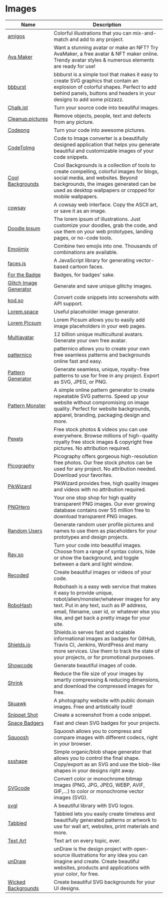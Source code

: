 # Images

| Name | Description |
| --- | --- |
| [amigos](https://amigos.blush.design/) | Colorful illustrations that you can mix-and-match and add to any project. |
| [Ava Maker](https://avamake.com/) | Want a stunning avatar or make an NFT? Try AvaMaker, a free avatar & NFT maker online. Trendy avatar styles & numerous elements are ready for use! |
| [bbburst](https://fffuel.co/bbburst/) | bbburst is a simple tool that makes it easy to create SVG graphics that contain an explosion of colorful shapes. Perfect to add behind panels, buttons and headers in your designs to add some pizzazz. |
| [Chalk.ist](https://chalk.ist/) | Turn your source code into beautiful images. |
| [Cleanup.pictures](https://cleanup.pictures/) | Remove objects, people, text and defects from any picture. |
| [Codepng](https://www.codepng.app/) | Turn your code into awesome pictures. |
| [CodeToImg](https://codetoimg.com/) | Code to Image converter is a beautifully designed application that helps you generate beautiful and customizable images of your code snippets. |
| [Cool Backgrounds](https://coolbackgrounds.io/) | Cool Backgrounds is a collection of tools to create compelling, colorful images for blogs, social media, and websites. Beyond backgrounds, the images generated can be used as desktop wallpapers or cropped for mobile wallpapers. |
| [cowsay](https://cowsay-svelte.vercel.app/) | A cowsay web interface. Copy the ASCII art, or save it as an image. |
| [Doodle Ipsum](https://doodleipsum.com/) | The lorem ipsum of illustrations. Just customize your doodles, grab the code, and use them on your web prototypes, landing pages, or no-code tools. |
| [Emojimix](https://tikolu.net/emojimix) | Combine two emojis into one. Thousands of combinations are available. |
| [faces.js](https://zengm.com/facesjs/) | A JavaScript library for generating vector-based cartoon faces. |
| [For the Badge](https://forthebadge.com/) | Badges, for badges’ sake. |
| [Glitch Image Generator](https://glitchyimage.com/) | Generate and save unique glitchy images. |
| [kod.so](https://kod.so/) | Convert code snippets into screenshots with API support. |
| [Lorem.space](https://lorem.space/) | Useful placeholder image generator. |
| [Lorem Picsum](https://picsum.photos/) | Lorem Picsum allows you to easily add image placeholders in your web pages. |
| [Multiavatar](https://multiavatar.com/) | 12 billion unique multicultural avatars. Generate your own free avatar. |
| [patternico](https://patternico.com/) | patternico allows you to create your own free seamless patterns and backgrounds online fast and easy. |
| [Pattern Generator](https://doodad.dev/pattern-generator/) | Generate seamless, unique, royalty-free patterns to use for free in any project. Export as SVG, JPEG, or PNG. |
| [Pattern Monster](https://pattern.monster/) | A simple online pattern generator to create repeatable SVG patterns. Speed up your website without compromising on image quality. Perfect for website backgrounds, apparel, branding, packaging design and more. |
| [Pexels](https://www.pexels.com/) | Free stock photos & videos you can use everywhere. Browse millions of high-quality royalty free stock images & copyright free pictures. No attribution required. |
| [Picography](https://picography.co/) | Picography offers gorgeous high-resolution free photos. Our free stock photos can be used for any project. No attribution needed. Download your favorites. |
| [PikWizard](https://pikwizard.com/) | PikWizard provides free, high quality images and videos with no attribution required. |
| [PNGHero](https://pnghero.com/) | Your one stop shop for high quality transparent PNG images. Our ever growing database contains over 55 million free to download transparent PNG images. |
| [Random Users](https://xsgames.co/randomusers/) | Generate random user profile pictures and names to use them as placeholders for your prototypes and design projects. |
| [Ray.so](https://ray.so/) | Turn your code into beautiful images. Choose from a range of syntax colors, hide or show the background, and toggle between a dark and light window. |
| [Recoded](https://recoded.netlify.app/) | Create beautiful images or videos of your code. |
| [RoboHash](https://robohash.org/) | Robohash is a easy web service that makes it easy to provide unique, robot/alien/monster/whatever images for any text. Put in any text, such as IP address, email, filename, user id, or whatever else you like, and get back a pretty image for your site. |
| [Shields.io](https://shields.io/) | Shields.io serves fast and scalable informational images as badges for GitHub, Travis CI, Jenkins, WordPress and many more services. Use them to track the state of your projects, or for promotional purposes. |
| [Showcode](https://showcode.app/) | Generate beautiful images of code. |
| [Shrink](https://www.shrink.media/) | Reduce the file size of your images by smartly compressing & reducing dimensions, and download the compressed images for free. |
| [Skuawk](https://skuawk.com/) | A photography website with public domain images. Free and artistically loud! |
| [Snippet Shot](https://www.snippetshot.com/) | Create a screenshot from a code snippet. |
| [Space Badgers](https://badgers.space/) | Fast and clean SVG badges for your projects. |
| [Squoosh](https://squoosh.app/) | Squoosh allows you to compress and compare images with different codecs, right in your browser. |
| [ssshape](https://fffuel.co/ssshape/) | Simple organic/blob shape generator that allows you to control the final shape. Copy/export as an SVG and use the blob-like shapes in your designs right away. |
| [SVGcode](https://svgco.de/) | Convert color or monochrome bitmap images (PNG, JPG, JPEG, WEBP, AVIF, GIF,…) to color or monochrome vector images (SVG). |
| [svgl](https://svgl.app/) | A beautiful library with SVG logos. |
| [Tabbied](https://tabbied.com/) | Tabbied lets you easily create timeless and beautifully generated patterns or artwork to use for wall art, websites, print materials and more. |
| [Text Art](https://textart.sh/) | Text art on every topic, ever. |
| [unDraw](https://undraw.co/) | unDraw is the design project with open-source illustrations for any idea you can imagine and create. Create beautiful websites, products and applications with your color, for free. |
| [Wicked Backgrounds](https://wickedbackgrounds.com/) | Create beautiful SVG backgrounds for your UI designs. | 